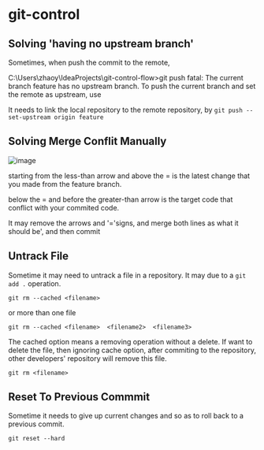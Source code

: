 # git-control


## Solving 'having no upstream branch'

Sometimes, when push the commit to the remote,

C:\Users\zhaoy\IdeaProjects\git-control-flow>git push
fatal: The current branch feature has no upstream branch.
To push the current branch and set the remote as upstream, use

It needs to link the local repository to the remote repository, by  `git push --set-upstream origin feature` 

## Solving Merge Conflit Manually

![image](https://user-images.githubusercontent.com/17804600/122664186-17406200-d1a0-11eb-8c31-6d7a74d9f33a.png)

starting from the less-than arrow and above the = is the latest change that you made from the feature branch. 

below the = and before the greater-than arrow is the target code that conflict with your commited code.

It may remove the arrows and '='signs, and merge both lines as what it should be', and then commit

## Untrack File

Sometime it may need to untrack a file in a repository. It may due to a `git add .` operation. 

````
git rm --cached <filename>
````

or more than one file

````
git rm --cached <filename>  <filename2>  <filename3>
````

The cached option means a removing operation without a delete. If want to delete the file, then ignoring cache option, after commiting to the repository, other developers' repository will remove this file.

````
git rm <filename>
````

## Reset To Previous Commmit

Sometime it needs to give up current changes and so as to roll back to a previous commit.

````
git reset --hard
````
